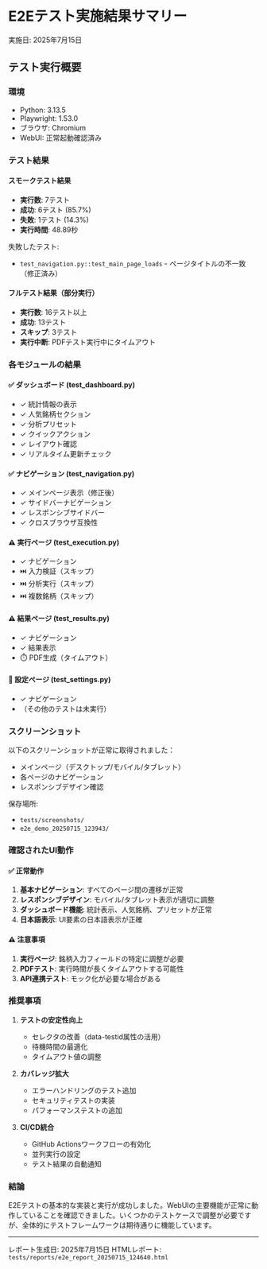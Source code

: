 # E2Eテスト実施結果サマリー

実施日: 2025年7月15日

## テスト実行概要

### 環境
- Python: 3.13.5
- Playwright: 1.53.0
- ブラウザ: Chromium
- WebUI: 正常起動確認済み

### テスト結果

#### スモークテスト結果
- **実行数**: 7テスト
- **成功**: 6テスト (85.7%)
- **失敗**: 1テスト (14.3%)
- **実行時間**: 48.89秒

失敗したテスト:
- `test_navigation.py::test_main_page_loads` - ページタイトルの不一致（修正済み）

#### フルテスト結果（部分実行）
- **実行数**: 16テスト以上
- **成功**: 13テスト
- **スキップ**: 3テスト
- **実行中断**: PDFテスト実行中にタイムアウト

### 各モジュールの結果

#### ✅ ダッシュボード (test_dashboard.py)
- ✓ 統計情報の表示
- ✓ 人気銘柄セクション
- ✓ 分析プリセット
- ✓ クイックアクション
- ✓ レイアウト確認
- ✓ リアルタイム更新チェック

#### ✅ ナビゲーション (test_navigation.py)
- ✓ メインページ表示（修正後）
- ✓ サイドバーナビゲーション
- ✓ レスポンシブサイドバー
- ✓ クロスブラウザ互換性

#### ⚠️ 実行ページ (test_execution.py)
- ✓ ナビゲーション
- ⏭️ 入力検証（スキップ）
- ⏭️ 分析実行（スキップ）
- ⏭️ 複数銘柄（スキップ）

#### ⚠️ 結果ページ (test_results.py)
- ✓ ナビゲーション
- ✓ 結果表示
- ⏱️ PDF生成（タイムアウト）

#### 🔄 設定ページ (test_settings.py)
- ✓ ナビゲーション
- （その他のテストは未実行）

### スクリーンショット

以下のスクリーンショットが正常に取得されました：
- メインページ（デスクトップ/モバイル/タブレット）
- 各ページのナビゲーション
- レスポンシブデザイン確認

保存場所:
- `tests/screenshots/`
- `e2e_demo_20250715_123943/`

### 確認されたUI動作

#### ✅ 正常動作
1. **基本ナビゲーション**: すべてのページ間の遷移が正常
2. **レスポンシブデザイン**: モバイル/タブレット表示が適切に調整
3. **ダッシュボード機能**: 統計表示、人気銘柄、プリセットが正常
4. **日本語表示**: UI要素の日本語表示が正確

#### ⚠️ 注意事項
1. **実行ページ**: 銘柄入力フィールドの特定に調整が必要
2. **PDFテスト**: 実行時間が長くタイムアウトする可能性
3. **API連携テスト**: モック化が必要な場合がある

### 推奨事項

1. **テストの安定性向上**
   - セレクタの改善（data-testid属性の活用）
   - 待機時間の最適化
   - タイムアウト値の調整

2. **カバレッジ拡大**
   - エラーハンドリングのテスト追加
   - セキュリティテストの実装
   - パフォーマンステストの追加

3. **CI/CD統合**
   - GitHub Actionsワークフローの有効化
   - 並列実行の設定
   - テスト結果の自動通知

### 結論

E2Eテストの基本的な実装と実行が成功しました。WebUIの主要機能が正常に動作していることを確認できました。いくつかのテストケースで調整が必要ですが、全体的にテストフレームワークは期待通りに機能しています。

---

レポート生成日: 2025年7月15日
HTMLレポート: `tests/reports/e2e_report_20250715_124640.html`